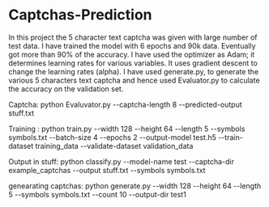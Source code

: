 # Captchas-Prediction


In this project the 5 character text captcha was given with large number of test data. I have trained the model with 6 epochs and 90k data. Eventually got more than 90% of the accuracy.  I have used the optimizer as Adam; it determines learning rates for various variables. It uses gradient descent to change the learning rates (alpha). 
I have used generate.py, to generate the various 5 characters text captcha and hence used Evaluator.py to calculate the accuracy on the validation set. 

Captcha:
python Evaluvator.py --captcha-length 8  --predicted-output stuff.txt

Training :
python train.py --width 128 --height 64 --length 5 --symbols symbols.txt --batch-size 4 --epochs 2 --output-model test.h5 --train-dataset training_data --validate-dataset validation_data

Output in stuff:
python classify.py --model-name test --captcha-dir example_captchas --output stuff.txt --symbols symbols.txt

genearating captchas:
python generate.py --width 128 --height 64 --length 5 --symbols symbols.txt --count 10 --output-dir test1

